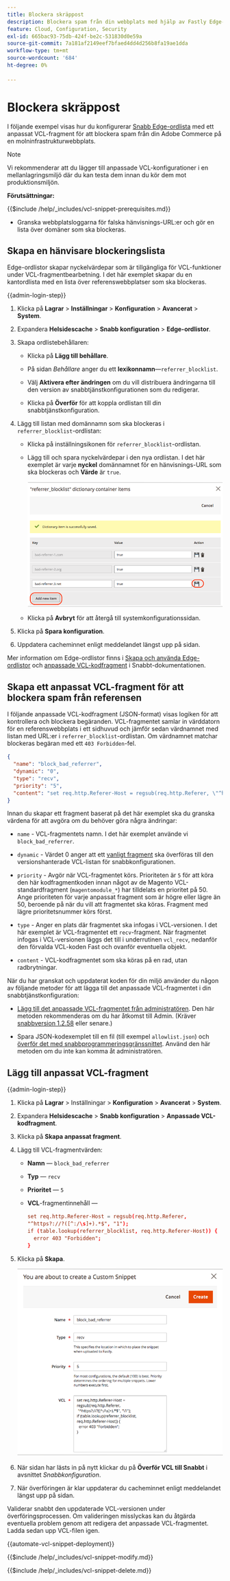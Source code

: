 ```yaml
---
title: Blockera skräppost
description: Blockera spam från din webbplats med hjälp av Fastly Edge-ordlistan och ett anpassat VCL-kodfragment.
feature: Cloud, Configuration, Security
exl-id: 665bac93-75db-424f-be2c-531830d0e59a
source-git-commit: 7a181af2149eef7bfaed4dd4d256b8fa19ae1dda
workflow-type: tm+mt
source-wordcount: '684'
ht-degree: 0%

---
```


# Blockera skräppost

I följande exempel visas hur du konfigurerar [Snabb Edge-ordlista](https://docs.fastly.com/guides/edge-dictionaries/working-with-dictionaries-using-the-api) med ett anpassat VCL-fragment för att blockera spam från din Adobe Commerce på en molninfrastrukturwebbplats.

>[!NOTE]
>
>Vi rekommenderar att du lägger till anpassade VCL-konfigurationer i en mellanlagringsmiljö där du kan testa dem innan du kör dem mot produktionsmiljön.

**Förutsättningar:**

{{$include /help/_includes/vcl-snippet-prerequisites.md}}

- Granska webbplatsloggarna för falska hänvisnings-URL:er och gör en lista över domäner som ska blockeras.

## Skapa en hänvisare blockeringslista

Edge-ordlistor skapar nyckelvärdepar som är tillgängliga för VCL-funktioner under VCL-fragmentbearbetning. I det här exemplet skapar du en kantordlista med en lista över referenswebbplatser som ska blockeras.

{{admin-login-step}}

1. Klicka på **Lagrar** > **Inställningar** > **Konfiguration** > **Avancerat** > **System**.

1. Expandera **Helsidescache** > **Snabb konfiguration** > **Edge-ordlistor**.

1. Skapa ordlistebehållaren:

   - Klicka på **Lägg till behållare**.

   - På sidan *Behållare* anger du ett **lexikonnamn**—`referrer_blocklist`.

   - Välj **Aktivera efter ändringen** om du vill distribuera ändringarna till den version av snabbtjänstkonfigurationen som du redigerar.

   - Klicka på **Överför** för att koppla ordlistan till din snabbtjänstkonfiguration.

1. Lägg till listan med domännamn som ska blockeras i `referrer_blocklist`-ordlistan:

   - Klicka på inställningsikonen för `referrer_blocklist`-ordlistan.

   - Lägg till och spara nyckelvärdepar i den nya ordlistan. I det här exemplet är varje **nyckel** domännamnet för en hänvisnings-URL som ska blockeras och **Värde** är `true`.

     ![Lägg till felaktiga referensordlisteobjekt](../../assets/cdn/fastly-referrer-blocklist-dictionary.png)

   - Klicka på **Avbryt** för att återgå till systemkonfigurationssidan.

1. Klicka på **Spara konfiguration**.

1. Uppdatera cacheminnet enligt meddelandet längst upp på sidan.

Mer information om Edge-ordlistor finns i [Skapa och använda Edge-ordlistor](https://docs.fastly.com/guides/edge-dictionaries/working-with-dictionaries-using-the-api) och [anpassade VCL-kodfragment](https://docs.fastly.com/guides/edge-dictionaries/working-with-dictionaries-using-the-api#custom-vcl-examples) i Snabbt-dokumentationen.

## Skapa ett anpassat VCL-fragment för att blockera spam från referensen

I följande anpassade VCL-kodfragment (JSON-format) visas logiken för att kontrollera och blockera begäranden. VCL-fragmentet samlar in värddatorn för en referenswebbplats i ett sidhuvud och jämför sedan värdnamnet med listan med URL:er i `referrer_blocklist`-ordlistan. Om värdnamnet matchar blockeras begäran med ett `403 Forbidden`-fel.

```json
{
  "name": "block_bad_referrer",
  "dynamic": "0",
  "type": "recv",
  "priority": "5",
  "content": "set req.http.Referer-Host = regsub(req.http.Referer, \"^https?:\/\/?([^:\/s]+).*$\", \"\\1\"); if (table.lookup(referrer_blocklist, req.http.Referer-Host)) { error 403 \"Forbidden\"; }"
}
```

Innan du skapar ett fragment baserat på det här exemplet ska du granska värdena för att avgöra om du behöver göra några ändringar:

- `name` - VCL-fragmentets namn. I det här exemplet använde vi `block_bad_referrer`.

- `dynamic` - Värdet 0 anger att ett [vanligt fragment](https://docs.fastly.com/en/guides/using-regular-vcl-snippets) ska överföras till den versionshanterade VCL-listan för snabbkonfigurationen.

- `priority` - Avgör när VCL-fragmentet körs. Prioriteten är `5` för att köra den här kodfragmentkoden innan något av de Magento VCL-standardfragment (`magentomodule_*`) har tilldelats en prioritet på 50. Ange prioriteten för varje anpassat fragment som är högre eller lägre än 50, beroende på när du vill att fragmentet ska köras. Fragment med lägre prioritetsnummer körs först.

- `type` - Anger en plats där fragmentet ska infogas i VCL-versionen. I det här exemplet är VCL-fragmentet ett `recv`-fragment. När fragmentet infogas i VCL-versionen läggs det till i underrutinen `vcl_recv`, nedanför den förvalda VCL-koden Fast och ovanför eventuella objekt.

- `content` - VCL-kodfragmentet som ska köras på en rad, utan radbrytningar.

När du har granskat och uppdaterat koden för din miljö använder du någon av följande metoder för att lägga till det anpassade VCL-fragmentet i din snabbtjänstkonfiguration:

- [Lägg till det anpassade VCL-fragmentet från administratören](#add-the-custom-vcl-snippet). Den här metoden rekommenderas om du har åtkomst till Admin. (Kräver [snabbversion 1.2.58](fastly-configuration.md#upgrade) eller senare.)

- Spara JSON-kodexemplet till en fil (till exempel `allowlist.json`) och [överför det med snabbprogrammeringsgränssnittet](fastly-vcl-custom-snippets.md#manage-custom-vcl-snippets-using-the-api). Använd den här metoden om du inte kan komma åt administratören.

## Lägg till anpassat VCL-fragment

{{admin-login-step}}

1. Klicka på **Lagrar** > Inställningar > **Konfiguration** > **Avancerat** > **System**.

1. Expandera **Helsidescache** > **Snabb konfiguration** > **Anpassade VCL-kodfragment**.

1. Klicka på **Skapa anpassat fragment**.

1. Lägg till VCL-fragmentvärden:

   - **Namn** — `block_bad_referrer`

   - **Typ** — `recv`

   - **Prioritet** — `5`

   - **VCL**-fragmentinnehåll —

     ```conf
     set req.http.Referer-Host = regsub(req.http.Referer,
     "^https?://?([^:/\s]+).*$", "1");
     if (table.lookup(referrer_blocklist, req.http.Referer-Host)) {
       error 403 "Forbidden";
     }
     ```

1. Klicka på **Skapa**.

   ![Skapa VCL-kodfragment för anpassat referensblock](/help/assets/cdn/fastly-create-referrer-block-snippet.png)

1. När sidan har lästs in på nytt klickar du på **Överför VCL till Snabbt** i avsnittet *Snabbkonfiguration*.

1. När överföringen är klar uppdaterar du cacheminnet enligt meddelandet längst upp på sidan.

Validerar snabbt den uppdaterade VCL-versionen under överföringsprocessen. Om valideringen misslyckas kan du åtgärda eventuella problem genom att redigera det anpassade VCL-fragmentet. Ladda sedan upp VCL-filen igen.

{{automate-vcl-snippet-deployment}}

{{$include /help/_includes/vcl-snippet-modify.md}}

{{$include /help/_includes/vcl-snippet-delete.md}}
